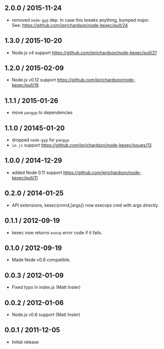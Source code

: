 2.0.0 / 2015-11-24
------------------
- removed `node-gyp` dep. In case this breaks anything, bumped major. See: https://github.com/jprichardson/node-kexec/pull/24

1.3.0 / 2015-10-20
------------------
- Node.js v4 support https://github.com/jprichardson/node-kexec/pull/21

1.2.0 / 2015-02-09
------------------
- Node.js v0.12 support https://github.com/jprichardson/node-kexec/pull/18

1.1.1 / 2015-01-26
------------------
- move `pangyp` to dependencies

1.1.0 / 20145-01-20
------------------
- dropped `node-gyp` for `pangyp`
- `io.js` support https://github.com/jprichardson/node-kexec/issues/13

1.0.0 / 2014-12-29
------------------
- added Node 0.11 support https://github.com/jprichardson/node-kexec/pull/11

0.2.0 / 2014-01-25
------------------
* API extensions, kexec(cmnd,[args]) now execvps cmd with args directly.

0.1.1 / 2012-09-19
------------------
* kexec now returns `exevp` error code if it fails.

0.1.0 / 2012-09-19
------------------
* Made Node v0.8 compatible.

0.0.3 / 2012-01-09
------------------
* Fixed typo in index.js (Matt Insler)

0.0.2 / 2012-01-06
------------------
* Node.js v0.6 support (Matt Insler)

0.0.1 / 2011-12-05
------------------
* Initial release
